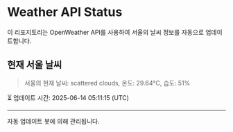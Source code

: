 
# Weather API Status

이 리포지토리는 OpenWeather API를 사용하여 서울의 날씨 정보를 자동으로 업데이트합니다.

## 현재 서울 날씨
> 서울의 현재 날씨: scattered clouds, 온도: 29.64°C, 습도: 51%

⏳ 업데이트 시간: 2025-06-14 05:11:15 (UTC)

---
자동 업데이트 봇에 의해 관리됩니다.

